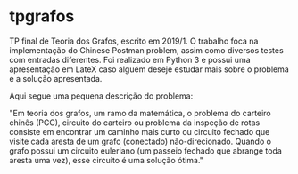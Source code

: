# tpgrafos
TP final de Teoria dos Grafos, escrito em 2019/1.
O trabalho foca na implementação do Chinese Postman problem, assim como diversos testes com entradas diferentes.
Foi realizado em Python 3 e possui uma apresentação em LateX caso alguém deseje estudar mais sobre o problema e a solução apresentada.

Aqui segue uma pequena descrição do problema:

"Em teoria dos grafos, um ramo da matemática, o problema do carteiro chinês (PCC), circuito do carteiro ou problema da inspeção de rotas consiste em encontrar um caminho mais curto ou circuito fechado que visite cada aresta de um grafo (conectado) não-direcionado. Quando o grafo possui um circuito euleriano (um passeio fechado que abrange toda aresta uma vez), esse circuito é uma solução ótima." 
